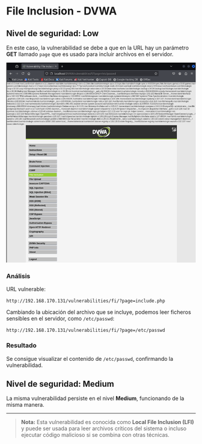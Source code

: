 # File Inclusion - DVWA

## Nivel de seguridad: Low

En este caso, la vulnerabilidad se debe a que en la URL hay un parámetro **GET** llamado `page` que es usado para incluir archivos en el servidor.

![File Inclusion - Nivel Low](assets/file_inclusion_low.png)

### Análisis

URL vulnerable:
```url
http://192.168.170.131/vulnerabilities/fi/?page=include.php
```

Cambiando la ubicación del archivo que se incluye, podemos leer ficheros sensibles en el servidor, como `/etc/passwd`:

```url
http://192.168.170.131/vulnerabilities/fi/?page=/etc/passwd
```

### Resultado

Se consigue visualizar el contenido de `/etc/passwd`, confirmando la vulnerabilidad.

## Nivel de seguridad: Medium

La misma vulnerabilidad persiste en el nivel **Medium**, funcionando de la misma manera.

---

> **Nota:** Esta vulnerabilidad es conocida como **Local File Inclusion (LFI)** y puede ser usada para leer archivos críticos del sistema o incluso ejecutar código malicioso si se combina con otras técnicas.